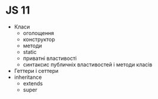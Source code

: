# JS 11

- Класи
  - оголощення
  - конструктор
  - методи
  - static
  - приватні властивості
  - синтаксис публичніх властивостей і методи класів
- Геттери і сеттери
- inheritance
  - extends
  - super
